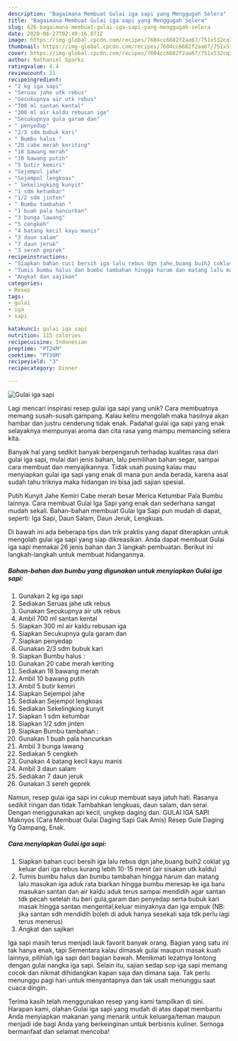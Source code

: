 ```yaml
---
description: "Bagaimana Membuat Gulai iga sapi yang Menggugah Selera"
title: "Bagaimana Membuat Gulai iga sapi yang Menggugah Selera"
slug: 626-bagaimana-membuat-gulai-iga-sapi-yang-menggugah-selera
date: 2020-06-27T02:49:16.071Z
image: https://img-global.cpcdn.com/recipes/7604cc6682f2aa67/751x532cq70/gulai-iga-sapi-foto-resep-utama.jpg
thumbnail: https://img-global.cpcdn.com/recipes/7604cc6682f2aa67/751x532cq70/gulai-iga-sapi-foto-resep-utama.jpg
cover: https://img-global.cpcdn.com/recipes/7604cc6682f2aa67/751x532cq70/gulai-iga-sapi-foto-resep-utama.jpg
author: Nathaniel Sparks
ratingvalue: 4.4
reviewcount: 15
recipeingredient:
- "2 kg iga sapi"
- "Seruas jahe utk rebus"
- "Secukupnya air utk rebus"
- "700 ml santan kental"
- "300 ml air kaldu rebusan iga"
- "Secukupnya gula garam dan"
- " penyedap"
- "2/3 sdm bubuk kari"
- " Bumbu halus "
- "20 cabe merah keriting"
- "18 bawang merah"
- "10 bawang putih"
- "5 butir kemiri"
- "Sejempol jahe"
- "Sejempol lengkoas"
- " Sekelingking kunyit"
- "1 sdm ketumbar"
- "1/2 sdm jinten"
- " Bumbu tambahan "
- "1 buah pala hancurkan"
- "3 bunga lawang"
- "5 cengkeh"
- "4 batang kecil kayu manis"
- "3 daun salam"
- "7 daun jeruk"
- "3 sereh geprek"
recipeinstructions:
- "Siapkan bahan cuci bersih iga lalu rebus dgn jahe,buang buih2 coklat yg keluar dari iga rebus kurang lebih 10-15 menit (air sisakan utk kaldu)"
- "Tumis bumbu halus dan bumbu tambahan hingga harum dan matang lalu masukan iga aduk rata biarkan hingga bumbu meresap ke iga baru masukan santan dan air kaldu aduk terus sampai mendidih agar santan tdk pecah setelah itu beri gula,garam dan penyedap serta bubuk kari masak hingga santan mengental,keluar minyaknya dan iga empuk (NB: jika santan sdh mendidih boleh di aduk hanya sesekali saja tdk perlu lagi terus menerus)"
- "Angkat dan sajikan"
categories:
- Resep
tags:
- gulai
- iga
- sapi

katakunci: gulai iga sapi 
nutrition: 115 calories
recipecuisine: Indonesian
preptime: "PT24M"
cooktime: "PT39M"
recipeyield: "3"
recipecategory: Dinner

---
```



![Gulai iga sapi](https://img-global.cpcdn.com/recipes/7604cc6682f2aa67/751x532cq70/gulai-iga-sapi-foto-resep-utama.jpg)

Lagi mencari inspirasi resep gulai iga sapi yang unik? Cara membuatnya memang susah-susah gampang. Kalau keliru mengolah maka hasilnya akan hambar dan justru cenderung tidak enak. Padahal gulai iga sapi yang enak selayaknya mempunyai aroma dan cita rasa yang mampu memancing selera kita.

Banyak hal yang sedikit banyak berpengaruh terhadap kualitas rasa dari gulai iga sapi, mulai dari jenis bahan, lalu pemilihan bahan segar, sampai cara membuat dan menyajikannya. Tidak usah pusing kalau mau menyiapkan gulai iga sapi yang enak di mana pun anda berada, karena asal sudah tahu triknya maka hidangan ini bisa jadi sajian spesial.

Putih Kunyit Jahe Kemiri Cabe merah besar Merica Ketumbar Pala Bumbu lainnya. Cara membuat Gulai Iga Sapi yang enak dan sederhana sangat mudah sekali. Bahan-bahan membuat Gulai Iga Sapi pun mudah di dapat, seperti: Iga Sapi, Daun Salam, Daun Jeruk, Lengkuas.


Di bawah ini ada beberapa tips dan trik praktis yang dapat diterapkan untuk mengolah gulai iga sapi yang siap dikreasikan. Anda dapat membuat Gulai iga sapi memakai 26 jenis bahan dan 3 langkah pembuatan. Berikut ini langkah-langkah untuk membuat hidangannya.

<!--inarticleads1-->

##### Bahan-bahan dan bumbu yang digunakan untuk menyiapkan Gulai iga sapi:

1. Gunakan 2 kg iga sapi
1. Sediakan Seruas jahe utk rebus
1. Gunakan Secukupnya air utk rebus
1. Ambil 700 ml santan kental
1. Siapkan 300 ml air kaldu rebusan iga
1. Siapkan Secukupnya gula garam dan
1. Siapkan  penyedap
1. Gunakan 2/3 sdm bubuk kari
1. Siapkan  Bumbu halus :
1. Gunakan 20 cabe merah keriting
1. Sediakan 18 bawang merah
1. Ambil 10 bawang putih
1. Ambil 5 butir kemiri
1. Siapkan Sejempol jahe
1. Sediakan Sejempol lengkoas
1. Sediakan  Sekelingking kunyit
1. Siapkan 1 sdm ketumbar
1. Siapkan 1/2 sdm jinten
1. Siapkan  Bumbu tambahan :
1. Gunakan 1 buah pala hancurkan
1. Ambil 3 bunga lawang
1. Sediakan 5 cengkeh
1. Gunakan 4 batang kecil kayu manis
1. Ambil 3 daun salam
1. Sediakan 7 daun jeruk
1. Gunakan 3 sereh geprek


Namun, resep gulai iga sapi ini cukup membuat saya jatuh hati. Rasanya sedikit ringan dan tidak Tambahkan lengkuas, daun salam, dan serai. Dengan menggunakan api kecil, ungkep daging dan. GULAI IGA SAPI Maknyos (Cara Membuat Gulai Daging Sapi Gak Amis) Resep Gule Daging Yg Gampang, Enak. 

<!--inarticleads2-->

##### Cara menyiapkan Gulai iga sapi:

1. Siapkan bahan cuci bersih iga lalu rebus dgn jahe,buang buih2 coklat yg keluar dari iga rebus kurang lebih 10-15 menit (air sisakan utk kaldu)
1. Tumis bumbu halus dan bumbu tambahan hingga harum dan matang lalu masukan iga aduk rata biarkan hingga bumbu meresap ke iga baru masukan santan dan air kaldu aduk terus sampai mendidih agar santan tdk pecah setelah itu beri gula,garam dan penyedap serta bubuk kari masak hingga santan mengental,keluar minyaknya dan iga empuk (NB: jika santan sdh mendidih boleh di aduk hanya sesekali saja tdk perlu lagi terus menerus)
1. Angkat dan sajikan


Iga sapi masih terus menjadi lauk favorit banyak orang. Bagian yang satu ini tak hanya enak, tapi Sementara kalau dimasak gulai maupun masak kuah lainnya, pilihlah iga sapi dari bagian bawah. Menikmati lezatnya lontong dengan gulai nangka iga sapi. Selain itu, sajian sedap sop iga sapi memang cocok dan nikmat dihidangkan kapan saja dan dimana saja. Tak perlu menunggu pagi hari untuk menyantapnya dan tak usah menunggu saat cuaca dingin. 

Terima kasih telah menggunakan resep yang kami tampilkan di sini. Harapan kami, olahan Gulai iga sapi yang mudah di atas dapat membantu Anda menyiapkan makanan yang menarik untuk keluarga/teman maupun menjadi ide bagi Anda yang berkeinginan untuk berbisnis kuliner. Semoga bermanfaat dan selamat mencoba!
